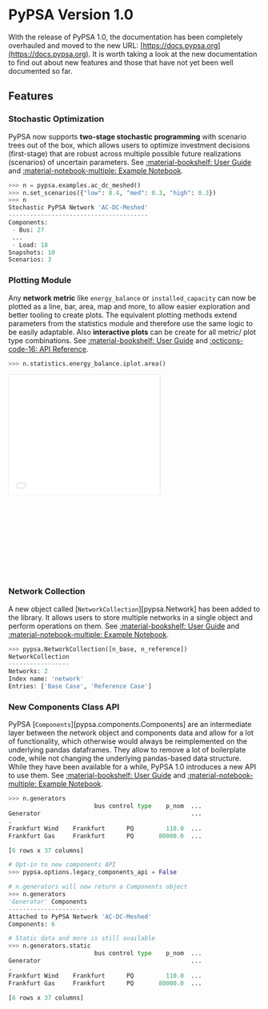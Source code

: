 # PyPSA Version 1.0

With the release of PyPSA 1.0, the documentation has been completely overhauled and moved to the new URL: [https://docs.pypsa.org](https://docs.pypsa.org). It is worth taking a look at the new documentation to find out about new features and those that have not yet been well documented so far.

## Features

### Stochastic Optimization

PyPSA now supports **two-stage stochastic programming** with scenario trees out of the box, which allows users to optimize investment decisions (first-stage) that are robust across multiple possible future realizations (scenarios) of uncertain parameters. See [:material-bookshelf: User Guide](stochastic-optimization.md) and [:material-notebook-multiple: Example Notebook](stochastic-optimization.ipynb).

```python
>>> n = pypsa.examples.ac_dc_meshed()
>>> n.set_scenarios({"low": 0.4, "med": 0.3, "high": 0.3})
>>> n
Stochastic PyPSA Network 'AC-DC-Meshed'
---------------------------------------
Components:
 - Bus: 27
 ...
 - Load: 18
Snapshots: 10
Scenarios: 3
```

### Plotting Module
Any **network metric** like `energy_balance` or `installed_capacity` can now be plotted as a line, bar, area, map and more, to allow easier exploration and better tooling to create plots. The equivalent plotting methods extend parameters from the statistics module and therefore use the same logic to be easily adaptable. Also **interactive plots** can be create for all metric/ plot type combinations. See [:material-bookshelf: User Guide](plotting.md) and [:octicons-code-16: API Reference](/api/networks/plot.md).

```python
>>> n.statistics.energy_balance.iplot.area()
```

<div style="width: 100%; height: 400px; overflow: hidden;">
    <iframe src="../../assets/interactive-plots/ac_dc_meshed-energy_balance-area_iplot.html"
            width="100%" height="100%" frameborder="0" 
            style="border: 1px solid #ccc; transform: scale(0.6); transform-origin: 0 0;">
    </iframe>
</div>

### Network Collection
A new object called [`NetworkCollection`][pypsa.Network] has been added to the library. It allows users to store multiple networks in a single object and perform operations on them. See [:material-bookshelf: User Guide](network-collection.md) and [:material-notebook-multiple: Example Notebook](/examples/network-collection.ipynb).

```python
>>> pypsa.NetworkCollection([n_base, n_reference])
NetworkCollection
-----------------
Networks: 2
Index name: 'network'
Entries: ['Base Case', 'Reference Case']
```


### New Components Class API
PyPSA [`Components`][pypsa.components.Components] are an intermediate layer between the network object and components data and allow for a lot of functionality, which otherwise would always be reimplemented on the underlying pandas dataframes. They allow to remove a lot of boilerplate code, while not changing the underlying pandas-based data structure. While they have been available for a while, PyPSA 1.0 introduces a new API to use them. See [:material-bookshelf: User Guide](components.md) and [:material-notebook-multiple: Example Notebook](/examples/components.ipynb).

```python
>>> n.generators
                        bus control type    p_nom  ...  
Generator                                          ...                                                              
.                
Frankfurt Wind    Frankfurt      PQ         110.0  ...                
Frankfurt Gas     Frankfurt      PQ       80000.0  ...                

[6 rows x 37 columns]

# Opt-in to new components API
>>> pypsa.options.legacy_components_api = False

# n.generators will now return a Components object
>>> n.generators
'Generator' Components
----------------------
Attached to PyPSA Network 'AC-DC-Meshed'
Components: 6

# Static data and more is still available
>>> n.generators.static
                        bus control type    p_nom  ...  
Generator                                          ...                                                              
.                
Frankfurt Wind    Frankfurt      PQ         110.0  ...                
Frankfurt Gas     Frankfurt      PQ       80000.0  ...                

[6 rows x 37 columns]
```
